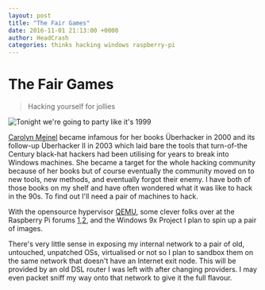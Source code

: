 ```yaml
---
layout: post
title: "The Fair Games"
date: 2016-11-01 21:13:00 +0000
author: HeadCrash
categories: thinks hacking windows raspberry-pi
---
```


# The Fair Games

> Hacking yourself for jollies

![Tonight we're going to party like it's 1999](http://i.giphy.com/edl5t7nDVPtC.gif)

[Carolyn Meinel](https://en.wikipedia.org/wiki/Carolyn_Meinel) became infamous for her books Überhacker in 2000 and its follow-up Überhacker II in 2003 which laid bare the tools that turn-of-the Century black-hat hackers had been utilising for years to break into Windows machines. She became a target for the whole hacking community because of her books but of course eventually the community moved on to new tools, new methods, and eventually forgot their enemy. I have both of those books on my shelf and have often wondered what it was like to hack in the 90s. To find out I'll need a pair of machines to hack.

With the opensource hypervisor [QEMU](http://wiki.qemu.org/Main_Page), some clever folks over at the Raspberry Pi forums [1](https://www.raspberrypi.org/forums/viewtopic.php?p=123023#p123023),[2](https://www.raspberrypi.org/forums/viewtopic.php?p=123049#p123049), and the Windows 9x Project I plan to spin up a pair of images.

There's very little sense in exposing my internal network to a pair of old, untouched, unpatched OSs, virtualised or not so I plan to sandbox them on the same network that doesn't have an Internet exit node. This will be provided by an old DSL router I was left with after changing providers. I may even packet sniff my way onto that network to give it the full flavour.
